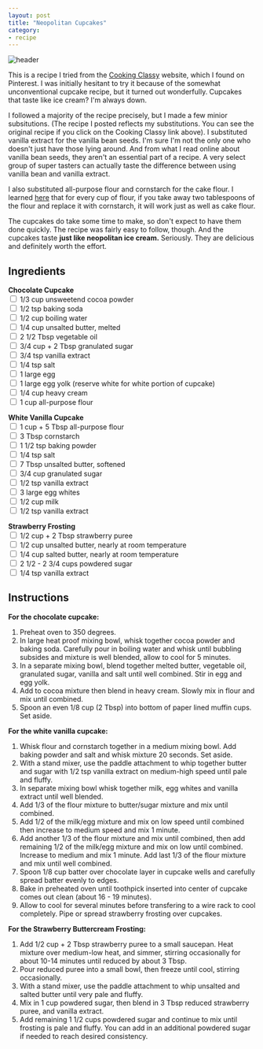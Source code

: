 ```yaml
---
layout: post
title: "Neopolitan Cupcakes"
category:
- recipe
---
```


![header](http://stephaniemillar.github.io/images/posts/neopolitan-cupcakes/header.png)

This is a recipe I tried from the [Cooking Classy](http://www.cookingclassy.com/2014/09/neapolitan-cupcakes/) website, which I found on Pinterest. I was initially hesitant to try it because of the somewhat unconventional cupcake recipe, but it turned out wonderfully. Cupcakes that taste like ice cream? I'm always down.  

 I followed a majority of the recipe precisely, but I made a few minior subsitutions. (The recipe I posted reflects my substitutions. You can see the original recipe if you click on the Cooking Classy link above). I substituted vanilla extract for the vanilla bean seeds. I'm sure I'm not the only one who doesn't just have those lying around. And from what I read online about vanilla bean seeds, they aren't an essential part of a recipe. A very select group of super tasters can actually taste the difference between using vanilla bean and vanilla extract.  
 
 I also substituted all-purpose flour and cornstarch for the cake flour. I learned [here](http://joythebaker.com/2013/12/baking-101-the-best-cake-flour-substitute/) that for every cup of flour, if you take away two tablespoons of the flour and replace it with cornstarch, it will work just as well as cake flour.  
 
The cupcakes do take some time to make, so don't expect to have them done quickly. The recipe was fairly easy to follow, though. And the cupcakes taste **just like neopolitan ice cream.** Seriously. They are delicious and definitely worth the effort. 

Ingredients
-----------
**Chocolate Cupcake**  
<input type="checkbox"> 1/3 cup unsweetend cocoa powder  
<input type="checkbox"> 1/2 tsp baking soda  
<input type="checkbox"> 1/2 cup boiling water  
<input type="checkbox"> 1/4 cup unsalted butter, melted  
<input type="checkbox"> 2 1/2 Tbsp vegetable oil  
<input type="checkbox"> 3/4 cup + 2 Tbsp granulated sugar  
<input type="checkbox"> 3/4 tsp vanilla extract  
<input type="checkbox"> 1/4 tsp salt  
<input type="checkbox"> 1 large egg  
<input type="checkbox"> 1 large egg yolk (reserve white for white portion of cupcake)  
<input type="checkbox"> 1/4 cup heavy cream  
<input type="checkbox"> 1 cup all-purpose flour       
 
**White Vanilla Cupcake**  
<input type="checkbox"> 1 cup + 5 Tbsp all-purpose flour  
<input type="checkbox"> 3 Tbsp cornstarch  
<input type="checkbox"> 1 1/2 tsp baking powder  
<input type="checkbox"> 1/4 tsp salt  
<input type="checkbox"> 7 Tbsp unsalted butter, softened  
<input type="checkbox"> 3/4 cup granulated sugar   
<input type="checkbox"> 1/2 tsp vanilla extract  
<input type="checkbox"> 3 large egg whites  
<input type="checkbox"> 1/2 cup milk  
<input type="checkbox"> 1/2 tsp vanilla extract  

**Strawberry Frosting**  
<input type="checkbox"> 1/2 cup + 2 Tbsp strawberry puree  
<input type="checkbox"> 1/2 cup unsalted butter, nearly at room temperature  
<input type="checkbox"> 1/4 cup salted butter, nearly at room temperature  
<input type="checkbox"> 2 1/2 - 2 3/4 cups powdered sugar  
<input type="checkbox"> 1/4 tsp vanilla extract  


Instructions
-----
**For the chocolate cupcake:**  

1. Preheat oven to 350 degrees.   
2. In large heat proof mixing bowl, whisk together cocoa powder and baking soda. Carefully pour in boiling water and whisk until bubbling subsides and mixture is well blended, allow to cool for 5 minutes.  
3. In a separate mixing bowl, blend together melted butter, vegetable oil, granulated sugar, vanilla and salt until well combined. Stir in egg and egg yolk.   
4. Add to cocoa mixture then blend in heavy cream. Slowly mix in flour and mix until combined.  
5. Spoon an even 1/8 cup (2 Tbsp) into bottom of paper lined muffin cups. Set aside.

**For the white vanilla cupcake:** 
 
1. Whisk flour and cornstarch together in a medium mixing bowl. Add baking powder and salt and whisk mixture 20 seconds. Set aside.  
2. With a stand mixer, use the paddle attachment to whip together butter and sugar with 1/2 tsp vanilla extract on medium-high speed until pale and fluffy.  
3. In separate mixing bowl whisk together milk, egg whites and vanilla extract until well blended.  
4. Add 1/3 of the flour mixture to butter/sugar mixture and mix until combined.   
5. Add 1/2 of the milk/egg mixture and mix on low speed until combined then increase to medium speed and mix 1 minute.  
6. Add another 1/3 of the flour mixture and mix until combined, then add remaining 1/2 of the milk/egg mixture and mix on low until combined. Increase to medium and mix 1 minute. Add last 1/3 of the flour mixture and mix until well combined.  
7. Spoon 1/8 cup batter over chocolate layer in cupcake wells and carefully spread batter evenly to edges.  
8. Bake in preheated oven until toothpick inserted into center of cupcake comes out clean (about 16 - 19 minutes).  
9. Allow to cool for several minutes before transfering to a wire rack to cool completely. Pipe or spread strawberry frosting over cupcakes.

**For the Strawberry Buttercream Frosting:**  

1. Add 1/2 cup + 2 Tbsp strawberry puree to a small saucepan. Heat mixture over medium-low heat, and simmer, stirring occasionally for about 10-14 minutes until reduced by about 3 Tbsp.  
2. Pour reduced puree into a small bowl, then freeze until cool, stirring occasionally.  
3. With a stand mixer, use the paddle attachment to whip unsalted and salted butter until very pale and fluffy.  
4. Mix in 1 cup powdered sugar, then blend in 3 Tbsp reduced strawberry puree, and vanilla extract.  
5. Add remaining 1 1/2 cups powdered sugar and continue to mix until frosting is pale and fluffy. You can add in an additional powdered sugar if needed to reach desired consistency.


